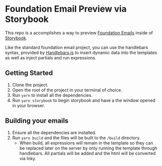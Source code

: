 # Foundation Email Preview via Storybook

This repo is a accomplishes a way to preview [Foundation Emails](https://get.foundation/emails.html) inside of [Storybook](https://storybook.js.org/).

Like the standard foundation email project, you can use the handlebars syntax, provided by [Handlebars.js](https://handlebarsjs.com/) to insert dynamic data into the templates as well as inject partials and run expressions.

## Getting Started

1. Clone the project.
1. Open the root of the project in your terminal of choice.
1. Run `yarn` to install all the dependencies.
1. Run `yarn storybook` to begin storybook and have a the window opened in your browser.

## Building your emails

1. Ensure all the dependencies are installed.
1. Run `yarn build` and the files will be built to the `/build` directory.
   - When build, all expressions will remain in the template so they can be replaced later on the server by only running the template through handlebars. All partials will be added and the html will be converted via Inky.
